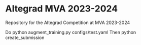 # Altegrad MVA 2023-2024
Repository for the Altegrad Competition at MVA 2023-2024

Do
python augment_training.py configs/test.yaml
Then
python create_submission
